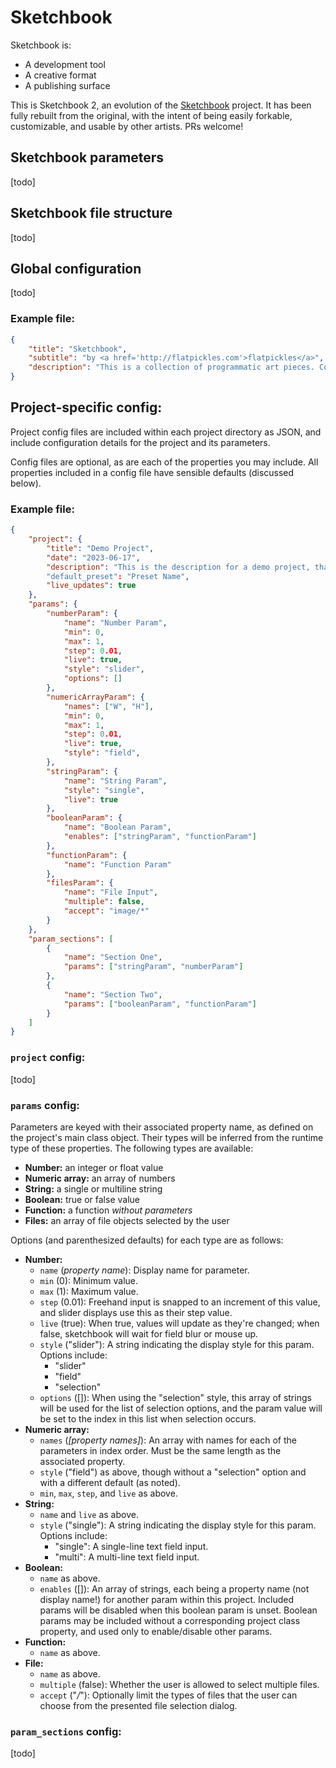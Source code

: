 # Sketchbook

Sketchbook is:

-   A development tool
-   A creative format
-   A publishing surface

This is Sketchbook 2, an evolution of the [Sketchbook]() project. It has been fully rebuilt from the original, with the intent of being easily forkable, customizable, and usable by other artists. PRs welcome!

## Sketchbook parameters

[todo]

## Sketchbook file structure

[todo]

## Global configuration

[todo]

### Example file:

```json
{
    "title": "Sketchbook",
    "subtitle": "by <a href='http://flatpickles.com'>flatpickles</a>",
    "description": "This is a collection of programmatic art pieces. Code and details <a href='https://github.com/flatpickles/sketchbook'>here</a>."
}
```

## Project-specific config:

Project config files are included within each project directory as JSON, and include configuration details for the project and its parameters.

Config files are optional, as are each of the properties you may include. All properties included in a config file have sensible defaults (discussed below).

### Example file:

```json
{
	"project": {
		"title": "Demo Project",
		"date": "2023-06-17",
        "description": "This is the description for a demo project, that will show up alongside the artwork. HTML tags may be used, e.g. for <a href='http://zombo.com'>links</a>."
		"default_preset": "Preset Name",
		"live_updates": true
	},
	"params": {
		"numberParam": {
			"name": "Number Param",
			"min": 0,
			"max": 1,
			"step": 0.01,
			"live": true,
			"style": "slider",
			"options": []
		},
		"numericArrayParam": {
			"names": ["W", "H"],
			"min": 0,
			"max": 1,
			"step": 0.01,
			"live": true,
			"style": "field",
		},
		"stringParam": {
			"name": "String Param",
			"style": "single",
			"live": true
		},
		"booleanParam": {
			"name": "Boolean Param",
			"enables": ["stringParam", "functionParam"]
		},
		"functionParam": {
			"name": "Function Param"
		},
		"filesParam": {
			"name": "File Input",
			"multiple": false,
			"accept": "image/*"
		}
	},
	"param_sections": [
		{
			"name": "Section One",
			"params": ["stringParam", "numberParam"]
		},
		{
			"name": "Section Two",
			"params": ["booleanParam", "functionParam"]
		}
	]
}
```

### `project` config:

[todo]

### `params` config:

Parameters are keyed with their associated property name, as defined on the project's main class object. Their types will be inferred from the runtime type of these properties. The following types are available:

-   **Number:** an integer or float value
-   **Numeric array:** an array of numbers
-   **String:** a single or multiline string
-   **Boolean:** true or false value
-   **Function:** a function _without parameters_
-   **Files:** an array of file objects selected by the user

Options (and parenthesized defaults) for each type are as follows:

-   **Number:**
    -   `name` (_property name_): Display name for parameter.
    -   `min` (0): Minimum value.
    -   `max` (1): Maximum value.
    -   `step` (0.01): Freehand input is snapped to an increment of this value, and slider displays use this as their step value.
    -   `live` (true): When true, values will update as they're changed; when false, sketchbook will wait for field blur or mouse up.
    -   `style` ("slider"): A string indicating the display style for this param. Options include:
        -   "slider"
        -   "field"
        -   "selection"
    -   `options` ([]): When using the "selection" style, this array of strings will be used for the list of selection options, and the param value will be set to the index in this list when selection occurs.
-   **Numeric array:**
    -   `names` (_[property names]_): An array with names for each of the parameters in index order. Must be the same length as the associated property.
    -   `style` ("field") as above, though without a "selection" option and with a different default (as noted).
    -   `min`, `max`, `step`, and `live` as above.
-   **String:**
    -   `name` and `live` as above.
    -   `style` ("single"): A string indicating the display style for this param. Options include:
        -   "single": A single-line text field input.
        -   "multi": A multi-line text field input.
-   **Boolean:**
    -   `name` as above.
    -   `enables` ([]): An array of strings, each being a property name (not display name!) for another param within this project. Included params will be disabled when this boolean param is unset. Boolean params may be included without a corresponding project class property, and used only to enable/disable other params.
-   **Function:**
    -   `name` as above.
-   **File:**
    -   `name` as above.
    -   `multiple` (false): Whether the user is allowed to select multiple files.
    -   `accept` ("_/_"): Optionally limit the types of files that the user can choose from the presented file selection dialog.

### `param_sections` config:

[todo]
